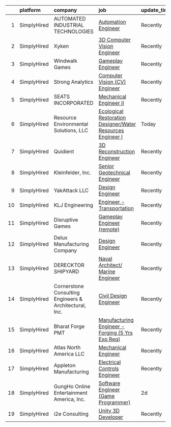 

|    | platform    | company                                                | job                                                                                                                                                                | update_time   | location           |
|---:|:------------|:-------------------------------------------------------|:-------------------------------------------------------------------------------------------------------------------------------------------------------------------|:--------------|:-------------------|
|  1 | SimplyHired | AUTOMATED INDUSTRIAL TECHNOLOGIES                      | [Automation Engineer](https://www.simplyhired.com/job/K9qfbWjcPig4pDejjwdrz-_LysMTkm2q2JvY--_A6lMyVLmTgZQ6qg?q=3d+engineer)                                        | Recently      | Forest, VA         |
|  2 | SimplyHired | Xyken                                                  | [3D Computer Vision Engineer](https://www.simplyhired.com/job/UsXUm33UnCnvzH_RMoKUEr8Y5uqLrfrWTMoQaxtWkktW6oyBbi4FkQ?q=3d+engineer)                                | Recently      | McLean, VA         |
|  3 | SimplyHired | Windwalk Games                                         | [Gameplay Engineer](https://www.simplyhired.com/job/zoB03BdGpLXgk9eK3Go2k6uzd9IXYeKk90VGEh3Ie9KBnheezEoi1w?q=3d+engineer)                                          | Recently      | Remote             |
|  4 | SimplyHired | Strong Analytics                                       | [Computer Vision (CV) Engineer](https://www.simplyhired.com/job/qCVXoj9B76Na8Kcy4t4biTMXC7SsvpuujMyTvKy0AUWm67qqYgQ5mQ?q=3d+engineer)                              | Recently      | Remote             |
|  5 | SimplyHired | SEATS INCORPORATED                                     | [Mechanical Engineer II](https://www.simplyhired.com/job/7JDbBLFKrspPhhBpGCNUq2zmfiuIDJRssUg0RLWkNyhTBvnJMU7DBQ?q=3d+engineer)                                     | Recently      | Reedsburg, WI      |
|  6 | SimplyHired | Resource Environmental Solutions, LLC                  | [Ecological Restoration Designer/Water Resources Engineer I](https://www.simplyhired.com/job/k-f-Egmk-WlNv3oR1bIxmr282Wggw08LcjB03_vv6FmUT-U63iIzjw?q=3d+engineer) | Today         | Warrenton, VA      |
|  7 | SimplyHired | Quidient                                               | [3D Reconstruction Engineer](https://www.simplyhired.com/job/DzVfs6k0BbV7kCV9V_WHFCcQSbKtG4bVfyuzF9cSwpPk8bQGVGsbCQ?q=3d+engineer)                                 | Recently      | Columbia, MD       |
|  8 | SimplyHired | Kleinfelder, Inc.                                      | [Senior Geotechnical Engineer](https://www.simplyhired.com/job/7gj2cFhi2RP8IXLPseLWLC9KgNaFlALESwzkOuPbmTqP1pbvKTEVyw?q=3d+engineer)                               | Recently      | Boston, MA         |
|  9 | SimplyHired | YakAttack LLC                                          | [Design Engineer](https://www.simplyhired.com/job/nZFhDLiYJAS5fBkgg8omYdz11j8Ex24bgm18L0N0j5sMnB1tE6Ss7g?q=3d+engineer)                                            | Recently      | Farmville, VA      |
| 10 | SimplyHired | KLJ Engineering                                        | [Engineer - Transportation](https://www.simplyhired.com/job/pldgR4dZqo1ZYaUzHyen9xCDLtSzdQlawh8AEQwofDjOEQHCpGxt6A?q=3d+engineer)                                  | Recently      | Grand Junction, CO |
| 11 | SimplyHired | Disruptive Games                                       | [Gameplay Engineer (remote)](https://www.simplyhired.com/job/iUVm-shMqTwPHEJP_ln2Flyr3VL0B3bMWlm1vepLBIQLfRN0mKSjsg?q=3d+engineer)                                 | Recently      | Remote             |
| 12 | SimplyHired | Delux Manufacturing Company                            | [Design Engineer](https://www.simplyhired.com/job/EfMxU9t63f5AUjhOpD0f4O7_YnWDll_BgrPv9VHHue_dlk5d2vcU2g?q=3d+engineer)                                            | Recently      | Kearney, NE        |
| 13 | SimplyHired | DERECKTOR SHIPYARD                                     | [Naval Architect/ Marine Engineer](https://www.simplyhired.com/job/xTCZWpkmuNyJv6it4bev_fhJ8_15Wq_cdC6O67ek85fYK3gkbmQarA?q=3d+engineer)                           | Recently      | Mamaroneck, NY     |
| 14 | SimplyHired | Cornerstone Consulting Engineers & Architectural, Inc. | [Civil Design Engineer](https://www.simplyhired.com/job/ccG7VsJIO12l84Sd7KkrZ4yaIb86NnFGOzLMHRWqyQIrjy5lEdHO_A?q=3d+engineer)                                      | Recently      | Allentown, PA      |
| 15 | SimplyHired | Bharat Forge PMT                                       | [Manufacturing Engineer - Forging (5 Yrs Exp Req)](https://www.simplyhired.com/job/siq4lefIes52CJZvjwDqsL4T_YLA1Zelyy7u1qeQ-T_XsgHlZsCaVQ?q=3d+engineer)           | Recently      | Surgoinsville, TN  |
| 16 | SimplyHired | Atlas North America LLC                                | [Mechanical Engineer](https://www.simplyhired.com/job/wWbuwFOx5OWmF0G3pCXNdh2a5QasYsvkLds0xXu5IWOphc7bMNyIJQ?q=3d+engineer)                                        | Recently      | Yorktown, VA       |
| 17 | SimplyHired | Appleton Manufacturing                                 | [Electrical Controls Engineer](https://www.simplyhired.com/job/Cj-EFNC2ZSUmAaGnQkwY2oi7jS1jKitfqCvza_V2VtW8yqWCkhn3HQ?q=3d+engineer)                               | Recently      | Neenah, WI         |
| 18 | SimplyHired | GungHo Online Entertainment America, Inc.              | [Software Engineer (Game Programmer)](https://www.simplyhired.com/job/IIVbMROfYmC1JfMPVXm9fylBKOZ9uuq-gMQJ0t2SiIzzkl4Zpk0oyg?q=3d+engineer)                        | 2d            | Redondo Beach, CA  |
| 19 | SimplyHired | i2e Consulting                                         | [Unity 3D Developer](https://www.simplyhired.com/job/CU0ERh_y8LHB_UDTGXEUZbdN9dPcfm-bQYOR8ZlWsjmZZ1dutq414Q?q=3d+engineer)                                         | Recently      | Remote             |